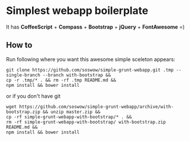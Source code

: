 Simplest webapp boilerplate
===========================
It has **CoffeeScript** + **Compass** + **Bootstrap** + **jQuery** + **FontAwesome** =)

How to
-------
Run following where you want this awesome simple sceleton appears:
```
git clone https://github.com/soswow/simple-grunt-webapp.git .tmp --single-branch --branch with-bootstrap && 
cp -r .tmp/* . && rm -rf .tmp README.md && 
npm install && bower install
```

or if you don't have git
```
wget https://github.com/soswow/simple-grunt-webapp/archive/with-bootstrap.zip && unzip master.zip && 
cp -rf simple-grunt-webapp-with-bootstrap/* . &&
rm -rf simple-grunt-webapp-with-bootstrap/ with-bootstrap.zip README.md && 
npm install && bower install
```
